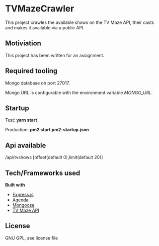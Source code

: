 # TVMazeCrawler
This project crawles the available shows on the TV Maze API, their casts and makes it available via a public API.

## Motiviation
This project has been written for an assignment.

## Required tooling

Mongo database on port 27017.

Mongo URL is configurable with the environment variable *MONGO_URL*.

## Startup

Test: **yarn start**

Production: **pm2 start pm2-startup.json**

## Api available

/api/tvshows [offset(default 0),limit(default 20)]

## Tech/Frameworks used
<b>Built with</b>
- [Express.js](https://expressjs.com)
- [Agenda](https://agendajs.com)
- [Mongoose](https://mongoosejs.com/)
- [TV Maze API](https://tvcrawler.techstack.de/api)

## License
GNU GPL, see license file


